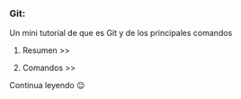 ### Git:

Un mini tutorial de que es Git y de los principales comandos

1. Resumen &gt;&gt;

2. Comandos &gt;&gt;

Continua leyendo 😉



